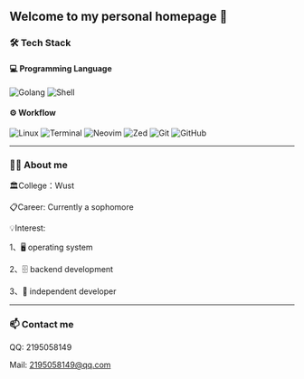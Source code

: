 ## Welcome to my personal homepage 👋

### 🛠 Tech Stack

#### 💻 Programming Language

![Golang](https://img.shields.io/badge/-Go-00ADD8?style=flat&logo=go&logoColor=white)
![Shell](https://img.shields.io/badge/-Shell-4EAA25?style=flat&logo=gnu-bash&logoColor=white)

#### ⚙️ Workflow

![Linux](https://img.shields.io/badge/-Linux-FCC624?style=flat&logo=linux&logoColor=black)
![Terminal](https://img.shields.io/badge/Terminal-%23121011.svg?style=for-the-badge&logo=gnu-bash&logoColor=white)
![Neovim](https://img.shields.io/badge/NeoVim-%2357A143.svg?&style=for-the-badge&logo=neovim&logoColor=white)
![Zed](https://img.shields.io/badge/Zed-%23000000.svg?style=for-the-badge&logo=zed&logoColor=white)
![Git](https://img.shields.io/badge/Git-%23F05033.svg?style=for-the-badge&logo=git&logoColor=white)
![GitHub](https://img.shields.io/badge/GitHub-%23121011.svg?style=for-the-badge&logo=github&logoColor=white)

---

### 👨‍💻 About me

🏛️College：Wust

📋Career: Currently a sophomore

💡Interest: 

1、🖥️ operating system

2、🗄️ backend development

3、🚀 independent developer

---

### 📫 Contact me

QQ: 2195058149

Mail: 2195058149@qq.com


